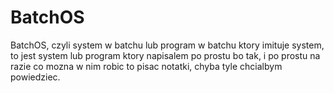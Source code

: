 # BatchOS
BatchOS, czyli system w batchu lub program w batchu ktory imituje system, to jest system lub program ktory napisalem po prostu bo tak, i po prostu na razie co mozna w nim robic to pisac notatki, chyba tyle chcialbym powiedziec.
